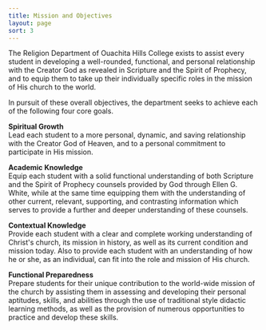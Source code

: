 ```yaml
---
title: Mission and Objectives
layout: page
sort: 3
---
```

The Religion Department of Ouachita Hills College exists to assist every student in developing 
a well-rounded, functional, and personal relationship with the Creator God as revealed in Scripture 
and the Spirit of Prophecy, and to equip them to take up their individually specific roles in the 
mission of His church to the world. 

In pursuit of these overall objectives, the department seeks to achieve each of the following 
four core goals.

**Spiritual Growth**  
Lead each student to a more personal, dynamic, and saving relationship with the Creator God of 
Heaven, and to a personal commitment to participate in His mission.

**Academic Knowledge**  
Equip each student with a solid functional understanding of both 
Scripture and the Spirit of Prophecy counsels provided by God through Ellen G. White, 
while at the same time equipping them with the understanding of other current, relevant, 
supporting, and contrasting information which serves to provide a further and deeper 
understanding of these counsels.

**Contextual Knowledge**  
Provide each student with a clear and complete working understanding of Christ's church, 
its mission in history, as well as its current condition and mission today. Also to provide 
each student with an understanding of how he or she, as an individual, can fit into the role 
and mission of His church.

**Functional Preparedness**  
Prepare students for their unique contribution to the world-wide mission of the church by 
assisting them in assessing and developing their personal aptitudes, skills, and abilities 
through the use of traditional style didactic learning methods, as well as the provision of 
numerous opportunities to practice and develop these skills.